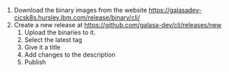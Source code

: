 1. Download the binary images from the website https://galasadev-cicsk8s.hursley.ibm.com/release/binary/cli/
1. Create a new release at https://github.com/galasa-dev/cli/releases/new
   1. Upload the binaries to it.
   1. Select the latest tag 
   1. Give it a title
   1. Add changes to the description
   1. Publish